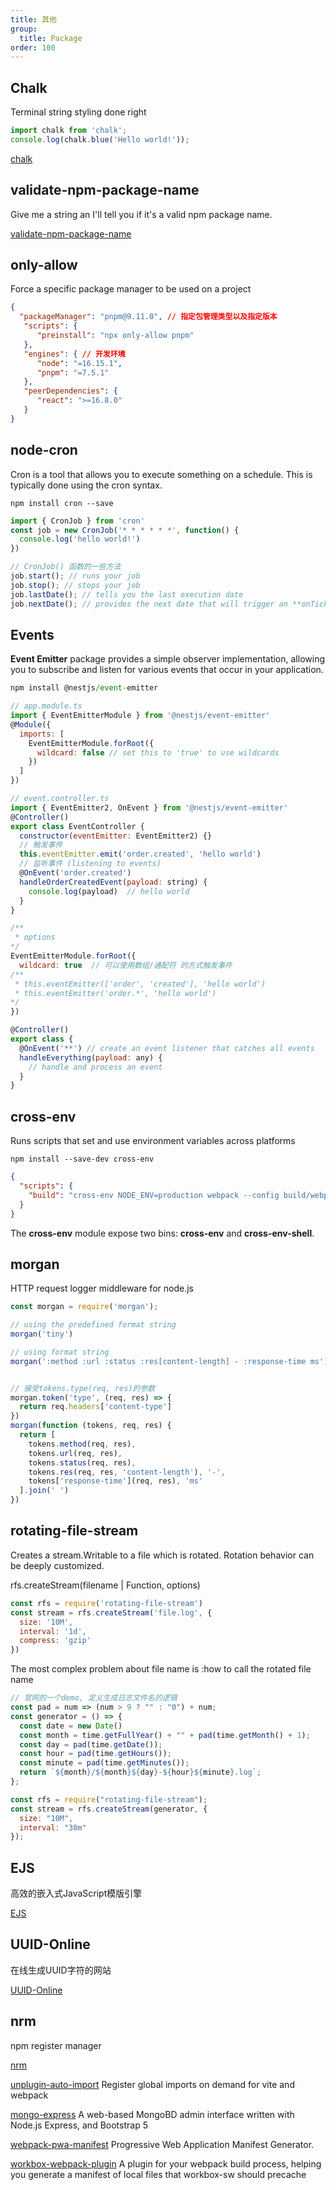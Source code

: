 ```yaml
---
title: 其他
group:
  title: Package
order: 100
---
```


## Chalk

  Terminal string styling done right

```js
import chalk from 'chalk';
console.log(chalk.blue('Hello world!'));
```

[chalk](https://github.com/chalk/chalk)

## validate-npm-package-name

   Give me a string an I'll tell you if it's a valid npm package name.

[validate-npm-package-name](https://www.npmmirror.com/package/validate-npm-package-name)

## only-allow

   Force a specific package manager to be used on a project

```json
{
  "packageManager": "pnpm@9.11.0", // 指定包管理类型以及指定版本
   "scripts": {
      "preinstall": "npx only-allow pnpm"
   },
   "engines": { // 开发环境
      "node": "=16.15.1",
      "pnpm": "=7.5.1"
   },
   "peerDependencies": {
      "react": ">=16.8.0"
   }
}
```

## node-cron

Cron is a tool that allows you to execute something on a schedule. This is typically done using the cron syntax.

```shell
npm install cron --save
```

```js
import { CronJob } from 'cron'
const job = new CronJob('* * * * * *', function() {
  console.log('hello world!')
})
```

```js
// CronJob() 函数的一些方法
job.start(); // runs your job
job.stop(); // stops your job
job.lastDate(); // tells you the last execution date
job.nextDate(); // provides the next date that will trigger an **onTick**
```

## Events

**Event Emitter** package provides a simple observer implementation, allowing you to subscribe and listen for various events that occur in your application.

```js
npm install @nestjs/event-emitter

// app.module.ts
import { EventEmitterModule } from '@nestjs/event-emitter'
@Module({
  imports: [
    EventEmitterModule.forRoot({
      wildcard: false // set this to 'true' to use wildcards
    })
  ]
})

// event.controller.ts
import { EventEmitter2, OnEvent } from '@nestjs/event-emitter'
@Controller()
export class EventController {
  constructor(eventEmitter: EventEmitter2) {}
  // 触发事件
  this.eventEmitter.emit('order.created', 'hello world')
  // 监听事件 (listening to events)
  @OnEvent('order.created')
  handleOrderCreatedEvent(payload: string) {
    console.log(payload)  // hello world
  }
}

/**
 * options
*/
EventEmitterModule.forRoot({
  wildcard: true  // 可以使用数组/通配符 的方式触发事件
/**
 * this.eventEmitter(['order', 'created'], 'hello world')
 * this.eventEmitter('order.*', 'hello world')
*/
})
```

```js
@Controller()
export class {
  @OnEvent('**') // create an event listener that catches all events
  handleEverything(payload: any) {
    // handle and process an event
  }
}
```

## cross-env

  Runs scripts that set and use environment variables across platforms

```shell
npm install --save-dev cross-env
```

```json
{
  "scripts": {
    "build": "cross-env NODE_ENV=production webpack --config build/webpack.config.js"
  }
}
```

  The **cross-env** module expose two bins: **cross-env** and **cross-env-shell**.

## morgan

  HTTP request logger middleware for node.js

```js
const morgan = require('morgan');

// using the predefined format string
morgan('tiny')

// using format string
morgan(':method :url :status :res[content-length] - :response-time ms');


// 接受tokens.type(req, res)的参数
morgan.token('type', (req, res) => {
  return req.headers['content-type']
})
morgan(function (tokens, req, res) {
  return [
    tokens.method(req, res),
    tokens.url(req, res),
    tokens.status(req, res),
    tokens.res(req, res, 'content-length'), '-',
    tokens['response-time'](req, res), 'ms'
  ].join(' ')
})
```

## rotating-file-stream

  Creates a stream.Writable to a file which is rotated. Rotation behavior can be deeply customized.

  rfs.createStream(filename | Function, options)

```js
const rfs = require('rotating-file-stream')
const stream = rfs.createStream('file.log', {
  size: '10M',
  interval: '1d',
  compress: 'gzip'
})
```

  The most complex problem about file name is :how to call the rotated file name

```js
// 官网的一个demo, 定义生成日志文件名的逻辑
const pad = num => (num > 9 ? "" : "0") + num;
const generator = () => {
  const date = new Date()
  const month = time.getFullYear() + "" + pad(time.getMonth() + 1);
  const day = pad(time.getDate());
  const hour = pad(time.getHours());
  const minute = pad(time.getMinutes());
  return `${month}/${month}${day}-${hour}${minute}.log`;
};

const rfs = require("rotating-file-stream");
const stream = rfs.createStream(generator, {
  size: "10M",
  interval: "30m"
});
```

## EJS

  高效的嵌入式JavaScript模版引擎

[EJS](https://ejs.bootcss.com/#features)

## UUID-Online

  在线生成UUID字符的网站

[UUID-Online](https://www.uuid.online/)

## nrm

  npm register manager

[nrm](https://www.npmmirror.com/package/nrm)

[unplugin-auto-import](https://www.npmmirror.com/package/unplugin-auto-import) Register global imports on demand for vite and webpack

[mongo-express](https://github.com/mongo-express/mongo-express) A web-based MongoBD admin interface written with Node.js Express, and Bootstrap 5

[webpack-pwa-manifest](https://www.npmmirror.com/package/webpack-pwa-manifest) Progressive Web Application Manifest Generator.

[workbox-webpack-plugin](https://www.npmmirror.com/package/workbox-webpack-plugin?version=7.3.0) A plugin for your webpack build process, helping you generate a manifest of local files that workbox-sw should precache
